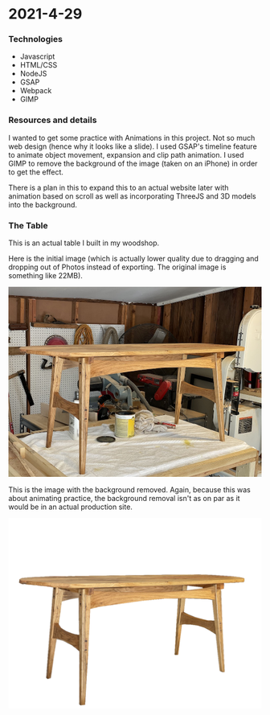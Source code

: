 # 2021-4-29

### Technologies
* Javascript
* HTML/CSS
* NodeJS
* GSAP
* Webpack
* GIMP

### Resources and details
I wanted to get some practice with Animations in this project. Not so much web design (hence why it looks like a slide). I used GSAP's timeline feature to animate object movement, expansion and clip path animation. I used GIMP to remove the background of the image (taken on an iPhone) in order to get the effect. 

There is a plan in this to expand this to an actual website later with animation based on scroll as well as incorporating ThreeJS and 3D models into the background.

### The Table

This is an actual table I built in my woodshop.

Here is the initial image (which is actually lower quality due to dragging and dropping out of Photos instead of exporting. The original image is something like 22MB).

![Table with background intact](https://github.com/daltonjmcgee/2021-4-20/blob/main/static/table_with_bg.png?raw=true)

This is the image with the background removed. Again, because this was about animating practice, the background removal isn't as on par as it would be in an actual production site. 

![Table with background removed](https://github.com/daltonjmcgee/2021-4-20/blob/main/static/table.png?raw=true)